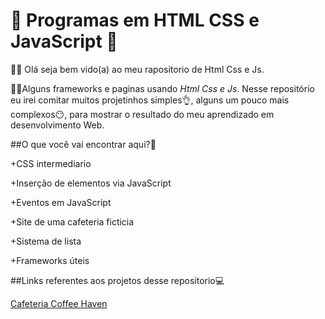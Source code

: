 # 👾 Programas em HTML CSS e JavaScript 👾
🥷🏻 Olá seja bem vido(a) ao meu rapositorio de Html Css e Js.

🥷🏻Alguns frameworks e paginas usando *Html Css e Js*. Nesse repositório eu irei comitar muitos projetinhos simples👌, alguns um pouco mais complexos😶, para mostrar o resultado do meu aprendizado em desenvolvimento Web.

##O que você vai encontrar aqui?🤔

+CSS intermediario

+Inserção de elementos via JavaScript

+Eventos em JavaScript

+Site de uma cafeteria ficticia

+Sistema de lista

+Frameworks úteis

##Links referentes aos projetos desse repositorio💻

[Cafeteria Coffee Haven](https://juliano-monteiro.github.io/HTML_CSS_JS/Cafeteria/)